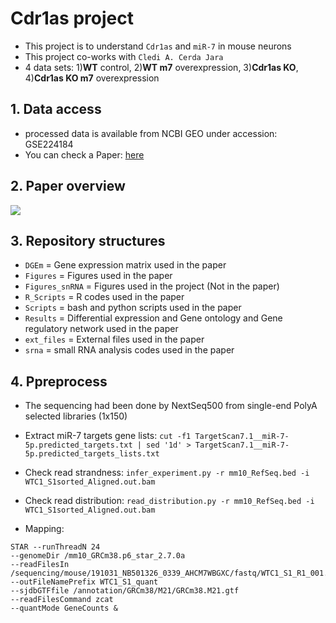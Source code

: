 # Cdr1as project

* This project is to understand `Cdr1as` and `miR-7` in mouse neurons
* This project co-works with `Cledi A. Cerda Jara`
* 4 data sets: 1)**WT** control, 2)**WT m7** overexpression, 3)**Cdr1as KO**, 4)**Cdr1as KO m7** overexpression


## 1. Data access
* processed data is available from NCBI GEO under accession: GSE224184
* You can check a Paper: [here](https://www.biorxiv.org/content/10.1101/2023.01.26.525729v1)

## 2. Paper overview

<img src="https://www.biorxiv.org/content/biorxiv/early/2023/01/26/2023.01.26.525729/F7.large.jpg">


## 3. Repository structures

* `DGEm` = Gene expression matrix used in the paper 
* `Figures` = Figures used in the paper 
* `Figures_snRNA` = Figures used in the project (Not in the paper) 
* `R_Scripts` = R codes used in the paper
* `Scripts` = bash and python scripts used in the paper
* `Results` = Differential expression and Gene ontology and Gene regulatory network used in the paper
* `ext_files` = External files used in the paper
* `srna` = small RNA analysis codes used in the paper


## 4. Ppreprocess 
* The sequencing had been done by NextSeq500 from single-end PolyA selected libraries (1x150) 

* Extract miR-7 targets gene lists: `cut -f1 TargetScan7.1__miR-7-5p.predicted_targets.txt | sed '1d' > TargetScan7.1__miR-7-5p.predicted_targets_lists.txt` 

* Check read strandness: `infer_experiment.py -r mm10_RefSeq.bed -i WTC1_S1sorted_Aligned.out.bam`

* Check read distribution: `read_distribution.py -r mm10_RefSeq.bed -i WTC1_S1sorted_Aligned.out.bam` 

* Mapping: 
```
STAR --runThreadN 24
--genomeDir /mm10_GRCm38.p6_star_2.7.0a
--readFilesIn /sequencing/mouse/191031_NB501326_0339_AHCM7WBGXC/fastq/WTC1_S1_R1_001.fastq.gz
--outFileNamePrefix WTC1_S1_quant
--sjdbGTFfile /annotation/GRCm38/M21/GRCm38.M21.gtf
--readFilesCommand zcat
--quantMode GeneCounts &
```



 

